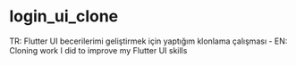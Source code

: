 # login_ui_clone
TR: Flutter UI becerilerimi geliştirmek için yaptığım klonlama çalışması - EN: Cloning work I did to improve my Flutter UI skills
